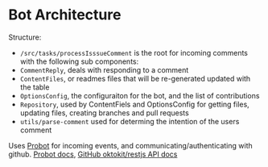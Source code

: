 # Bot Architecture
Structure:
- `/src/tasks/processIsssueComment` is the root for incoming comments with the following sub components:
- `CommentReply`, deals with responding to a comment
- `ContentFiles`, or readmes files that will be re-generated updated with the table
- `OptionsConfig`, the configuraiton for the bot, and the list of contributions
- `Repository`, used by ContentFiels and OptionsConfig for getting files, updating files, creating branches and pull requests
- `utils/parse-comment` used for determing the intention of the users comment

Uses [Probot](https://github.com/probot/probot) for incoming events, and communicating/authenticating with github. [Probot docs](https://probot.github.io/docs/), [GitHub oktokit/restjs API docs](https://octokit.github.io/rest.js/)

